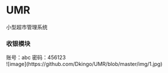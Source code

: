 # UMR
小型超市管理系统
<h3>收银模块</h3>
账号：abc
密码：456123
<br>
![image](https://github.com/Dkingo/UMR/blob/master/img/1.jpg)
